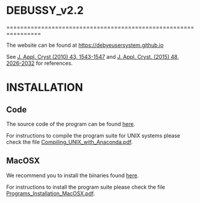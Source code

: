 # DEBUSSY_v2.2
================================================================


The website can be found at https://debyeusersystem.github.io 

See [J. Appl. Cryst (2010) 43, 1543-1547](https://onlinelibrary.wiley.com/iucr/doi/10.1107/S0021889810041889) and [J. Appl. Cryst. (2015) 48, 2026-2032](http://scripts.iucr.org/cgi-bin/paper?S1600576715020488) for references.


INSTALLATION
================================================================

Code
------

The source code of the program can be found [here](UNIX).

For instructions to compile the program suite for UNIX systems please check the file [Compiling_UNIX_with_Anaconda.pdf](How2install/Compiling_UNIX_with_Anaconda.pdf).


MacOSX
-------

We recommend you to install the binaries found [here](macOSX).

For instructions to install the program suite please check the file [Programs_Installation_MacOSX.pdf](How2install/Programs_Installation_MacOSX.pdf).

